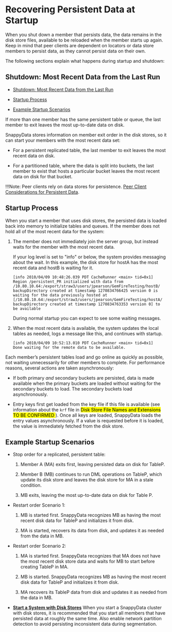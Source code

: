 # Recovering Persistent Data at Startup

When you shut down a member that persists data, the data remains in the disk store files, available to be reloaded when the member starts up again. Keep in mind that peer clients are dependent on locators or data store members to persist data, as they cannot persist data on their own.



The following sections explain what happens during startup and shutdown:


<a id="shutdown"></a>
## Shutdown: Most Recent Data from the Last Run

-   [Shutdown: Most Recent Data from the Last Run](#shutdown)

-   [Startup Process](#startup-process)

-   [Example Startup Scenarios](#example-startup)

If more than one member has the same persistent table or queue, the last member to exit leaves the most up-to-date data on disk.

SnappyData stores information on member exit order in the disk stores, so it can start your members with the most recent data set:

-   For a persistent replicated table, the last member to exit leaves the most recent data on disk.

-   For a partitioned table, where the data is split into buckets, the last member to exist that hosts a particular bucket leaves the most recent data on disk for that bucket.

!!!Note: 
	Peer clients rely on data stores for persistence. [Peer Client Considerations for Persistent Data](how_disk_stores_work.md#how_disk_stores_work__section_1A93EFBE3E514918833592C17CFC4C40).

<a id="startup-process"></a>

## Startup Process

When you start a member that uses disk stores, the persisted data is loaded back into memory to initialize tables and queues. If the member does not hold all of the most recent data for the system:

1.  The member does not immediately join the server group, but instead waits for the member with the most recent data.

    If your log level is set to "info" or below, the system provides messaging about the wait. In this example, the disk store for hostA has the most recent data and hostB is waiting for it.

	    [info 2010/04/09 10:48:26.039 PDT CacheRunner <main> tid=0x1]  
    	Region /persistent_PR initialized with data from 
    	/10.80.10.64:/export/straw3/users/jpearson/GemFireTesting/hostB/
    	backupDirectory created at timestamp 1270834766425 version 0 is     
    	waiting for the data previously hosted at 
    	[/10.80.10.64:/export/straw3/users/jpearson/GemFireTesting/hostA/
    	backupDirectory created at timestamp 1270834763353 version 0] to 
    	be available
    

    During normal startup you can expect to see some waiting messages.

2.  When the most recent data is available, the system updates the local tables as needed, logs a message like this, and continues with startup.
	
    	[info 2010/04/09 10:52:13.010 PDT CacheRunner <main> tid=0x1]    
       	Done waiting for the remote data to be available.
    
Each member’s persistent tables load and go online as quickly as possible, not waiting unnecessarily for other members to complete. For performance reasons, several actions are taken asynchronously:

-   If both primary *and* secondary buckets are persisted, data is made available when the primary buckets are loaded without waiting for the secondary buckets to load. The secondary buckets load asynchronously.

-   Entry keys first get loaded from the key file if this file is available (see information about the `krf` file in <mark>Disk Store File Names and Extensions TO BE CONFIRMED </mark>). Once all keys are loaded, SnappyData loads the entry values asynchronously. If a value is requested before it is loaded, the value is immediately fetched from the disk store.

<a id="example-startup"></a>

## Example Startup Scenarios

-   Stop order for a replicated, persistent table:
    1.  Member A (MA) exits first, leaving persisted data on disk for TableP.

    2.  Member B (MB) continues to run DML operations on TableP, which update its disk store and leaves the disk store for MA in a stale condition.

    3.  MB exits, leaving the most up-to-date data on disk for Table P.

-   Restart order Scenario 1:
    1.  MB is started first. SnappyData recognizes MB as having the most recent disk data for TableP and initializes it from disk.

    2.  MA is started, recovers its data from disk, and updates it as needed from the data in MB.

-   Restart order Scenario 2:
    1.  MA is started first. SnappyData recognizes that MA does not have the most recent disk store data and waits for MB to start before creating TableP in MA.

    2.  MB is started. SnappyData recognizes MB as having the most recent disk data for TableP and initializes it from disk.

    3.  MA recovers its TableP data from disk and updates it as needed from the data in MB.

-   **[Start a System with Disk Stores](starting_system_with_disk_stores.md)**
    When you start a SnappyData cluster with disk stores, it is recommended that you start all members that have persisted data at roughly the same time. Also enable network partition detection to avoid persisting inconsistent data during segmentation.


